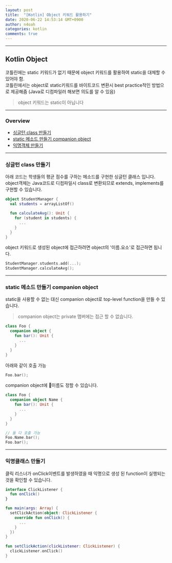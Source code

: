 ```yaml
---
layout: post
title:  "[Kotlin] Object 키워드 활용하기"
date: 2020-06-22 14:53:14 GMT+0900
author: n4oah
categories: kotlin
comments: true
---
```


***

## Kotlin Object

코틀린에는 static 키워드가 없기 때문에 object 키워드를 활용하여 static을 대체할 수 있어야 함.  
코틀린에서는 object로 static키워드를 바이트코드 변환시 best practice적인 방법으로 제공해줌 (Java로 디컴파일러 해보면 의도를 알 수 있음)

> object 키워드는 static이 아닙니다

***

### Overview
- [싱글턴 class 만들기](#싱글턴-class-만들기)
- [static 메소드 만들기 companion object](#static-메소드-만들기-companion-object)
- [익명객체 만들기](#익명객체-만들기)

***

### 싱글턴 class 만들기
아래 코드는 학생들의 평균 점수를 구하는 메소드를 구현한 싱글턴 클래스 입니다.  
object객체는 Java코드로 디컴파일시 class로 변환되므로 extends, implements를 구현할 수 있습니다.

```kotlin
object StudentManager {
  val students = arrayListOf()

  fun calculateAvg(): Unit {
    for (student in students) {
      ...
    }
  }
}
```

object 키워드로 생성된 object에 접근하려면 object의 '이름.요소'로 접근하면 됩니다.
```kotlin
StudentManager.students.add(...);
StudentManager.calculateAvg();
```

***

### static 메소드 만들기 companion object
static을 사용할 수 없는 대신 companion object로 top-level function을 만들 수 있습니다.
> companion object는 private 맴버에는 접근 할 수 없습니다.

```kotlin
class Foo {
  companion object {
    fun bar(): Unit {
      ...
    }
  }
}
```

아래와 같이 호출 가능
```kotlin
Foo.bar();
```

companion object에 이름도 정할 수 있습니다.
```kotlin
class Foo {
  companion object Name {
    fun bar(): Unit {
      ...
    }
  }
}

// 둘 다 호출 가능
Foo.Name.bar();
Foo.bar();
```

***
### 익명클래스 만들기
클릭 리스너가 onClick이벤트를 발생하였을 때 익명으로 생성 된 function이 실행되는 것을 확인할 수 있습니다.

```kotlin
interface ClickListener {
  fun onClick()
}

fun main(args: Array) {
  setClickAction(object: ClickListener {
    override fun onClick() {
      ...
    }
  })
}
  
fun setClickAction(clickListener: ClickListener) {
  clickListener.onClick()
}
```